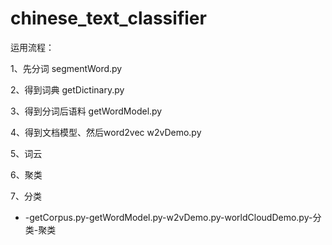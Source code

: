 # chinese_text_classifier

运用流程：

1、先分词              segmentWord.py

2、得到词典            getDictinary.py

3、得到分词后语料       getWordModel.py

4、得到文档模型、然后word2vec          w2vDemo.py

5、词云              

6、聚类

7、分类

 - -getCorpus.py-getWordModel.py-w2vDemo.py-worldCloudDemo.py-分类-聚类
